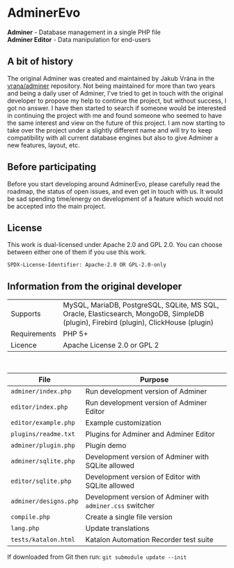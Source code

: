 # AdminerEvo

**Adminer** - Database management in a single PHP file  
**Adminer Editor** - Data manipulation for end-users

## A bit of history

The original Adminer was created and maintained by Jakub Vrána in the [vrana/adminer](https://github.com/vrana/adminer) repository.
Not being maintained for more than two years and being a daily user of Adminer, I've tried to get in touch with the original developer to propose my help to continue the project, but without success, I got no answer.
I have then started to search if someone would be interested in continuing the project with me and found someone who seemed to have the same interest and view on the future of this project.
I am now starting to take over the project under a slightly different name and will try to keep compatibility with all current database engines but also to give Adminer a new features, layout, etc.

## Before participating

Before you start developing around AdminerEvo, please carefully read the roadmap, the status of open issues, and even get in touch with us.
It would be sad spending time/energy on development of a feature which would not be accepted into the main project.

## License

This work is dual-licensed under Apache 2.0 and GPL 2.0.
You can choose between either one of them if you use this work.

`SPDX-License-Identifier: Apache-2.0 OR GPL-2.0-only`

## Information from the original developer

|||
|---|---|
|Supports|MySQL, MariaDB, PostgreSQL, SQLite, MS SQL, Oracle, Elasticsearch, MongoDB, SimpleDB (plugin), Firebird (plugin), ClickHouse (plugin)|
|Requirements|PHP 5+|
|Licence|Apache License 2.0 or GPL 2|

&nbsp;

|File|Purpose|
|---|---|
|`adminer/index.php`|Run development version of Adminer|
|`editor/index.php`|Run development version of Adminer Editor|
|`editor/example.php`|Example customization|
|`plugins/readme.txt`|Plugins for Adminer and Adminer Editor|
|`adminer/plugin.php`|Plugin demo|
|`adminer/sqlite.php`|Development version of Adminer with SQLite allowed|
|`editor/sqlite.php`|Development version of Editor with SQLite allowed|
|`adminer/designs.php`|Development version of Adminer with `adminer.css` switcher|
|`compile.php`|Create a single file version|
|`lang.php`|Update translations|
|`tests/katalon.html`|Katalon Automation Recorder test suite|

If downloaded from Git then run: `git submodule update --init`
